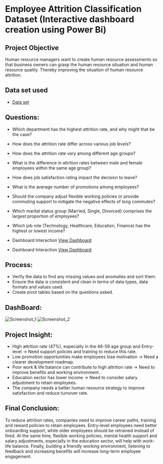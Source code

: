 # Employee Attrition Classification Dataset (Interactive dashboard creation using Power Bi)
## Project Objective
Human resource managers want to create human resource assessments so that business owners can grasp the human resource situation and human resource quality. Thereby improving the situation of human resource attrition.

## Data set used
- <a href="https://github.com/hug902/Data-Analysis-Dashboard/blob/main/layoff.csv"> Data set</a>

## Questions:
- Which department has the highest attrition rate, and why might that be the case?
- How does the attrition rate differ across various job levels?
- How does the attrition rate vary among different age groups?
- What is the difference in attrition rates between male and female employees within the same age group?
- How does job satisfaction rating impact the decision to leave?
- What is the average number of promotions among employees?
- Should the company adjust flexible working policies or provide commuting support to mitigate the negative effects of long commutes?
- Which marital status group (Married, Single, Divorced) comprises the largest proportion of employees?
- Which job role (Technology, Healthcare, Education, Finance) has the highest or lowest income?

- Dashboard Interaction <a href="https://github.com/hug902/Data-Analysis-Dashboard/blob/main/Screenshot_1.png">View Dashboard</a>
- Dashboard Interaction <a href="https://github.com/hug902/Data-Analysis-Dashboard/blob/main/Screenshot_2.png">View Dashboard</a>

## Process:
- Verify the data to find any missing values ​​and anomalies and sort them.
- Ensure the data is consistent and clean in terms of data types, data formats and values ​​used.
- Create pivot tables based on the questions asked.

## DashBoard:
![Screenshot_1](https://github.com/user-attachments/assets/b1ee2ee0-c6b2-413c-b826-e695abd30569)
![Screenshot_2](https://github.com/user-attachments/assets/f74467db-d290-472b-9ee6-4458e51c9c9f)

## Project Insight:
- High attrition rate (47%), especially in the 46-59 age group and Entry-level → Need support policies and training to reduce this rate.
- Low promotion opportunities make employees lose motivation → Need a clearer development roadmap.
- Poor work & life balance can contribute to high attrition rate → Need to improve benefits and working environment.
- Education sector has lower income → Need to consider salary adjustment to retain employees.
- The company needs a better human resource strategy to improve satisfaction and reduce turnover rate.

## Final Conclusion:
To reduce attrition rates, companies need to improve career paths, training and reward policies to retain employees. Entry-level employees need better onboarding support, while older employees should be retrained instead of fired. At the same time, flexible working policies, mental health support and salary adjustments, especially in the education sector, will help with work-life balance. Finally, building a friendly working environment, listening to feedback and increasing benefits will increase long-term employee engagement.

